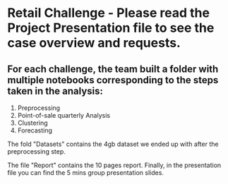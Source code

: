 # Retail Challenge - Please read the Project Presentation file to see the case overview and requests.


## For each challenge, the team built a folder with multiple notebooks corresponding to the steps taken in the analysis:
1. Preprocessing 
2. Point-of-sale quarterly Analysis
3. Clustering
4. Forecasting

The fold "Datasets" contains the 4gb dataset we ended up with after the preprocessing step.

The file "Report" contains the 10 pages report.
Finally, in the presentation file you can find the 5 mins group presentation slides.
